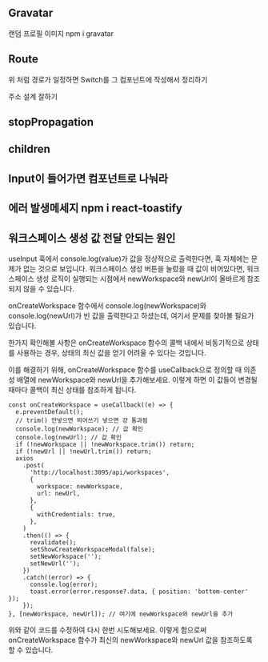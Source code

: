 ## Gravatar

랜덤 프로필 이미지
npm i gravatar

## Route

<!-- <Route path="/workspace/Channel" component={Channel}></Route>
<Route path="/workspace/dm" component={DirectMessage}></Route> -->

위 처럼 경로가 일정하면 Switch를 그 컴포넌트에 작성해서 정리하기

주소 설계 잘하기

## stopPropagation

## children

## Input이 들어가면 컴포넌트로 나눠라

## 에러 발생메세지 npm i react-toastify

## 워크스페이스 생성 값 전달 안되는 원인

useInput 훅에서 console.log(value)가 값을 정상적으로 출력한다면, 훅 자체에는 문제가 없는 것으로 보입니다. 워크스페이스 생성 버튼을 눌렀을 때 값이 비어있다면, 워크스페이스 생성 로직이 실행되는 시점에서 newWorkspace와 newUrl이 올바르게 참조되지 않을 수 있습니다.

onCreateWorkspace 함수에서 console.log(newWorkspace)와 console.log(newUrl)가 빈 값을 출력한다고 하셨는데, 여기서 문제를 찾아볼 필요가 있습니다.

한가지 확인해볼 사항은 onCreateWorkspace 함수의 콜백 내에서 비동기적으로 상태를 사용하는 경우, 상태의 최신 값을 얻기 어려울 수 있다는 것입니다.

이를 해결하기 위해, onCreateWorkspace 함수를 useCallback으로 정의할 때 의존성 배열에 newWorkspace와 newUrl을 추가해보세요. 이렇게 하면 이 값들이 변경될 때마다 콜백이 최신 상태를 참조하게 됩니다.

```
const onCreateWorkspace = useCallback((e) => {
  e.preventDefault();
  // trim() 안넣으면 띄어쓰기 넣으면 걍 통과됨
  console.log(newWorkspace); // 값 확인
  console.log(newUrl); // 값 확인
  if (!newWorkspace || !newWorkspace.trim()) return;
  if (!newUrl || !newUrl.trim()) return;
  axios
    .post(
      'http://localhost:3095/api/workspaces',
      {
        workspace: newWorkspace,
        url: newUrl,
      },
      {
        withCredentials: true,
      },
    )
    .then(() => {
      revalidate();
      setShowCreateWorkspaceModal(false);
      setNewWorkspace('');
      setNewUrl('');
    })
    .catch((error) => {
      console.log(error);
      toast.error(error.response?.data, { position: 'bottom-center' });
    });
}, [newWorkspace, newUrl]); // 여기에 newWorkspace와 newUrl을 추가
```

위와 같이 코드를 수정하여 다시 한번 시도해보세요. 이렇게 함으로써 onCreateWorkspace 함수가 최신의 newWorkspace와 newUrl 값을 참조하도록 할 수 있습니다.
